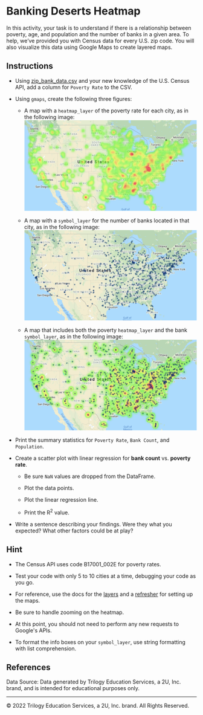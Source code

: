 # Banking Deserts Heatmap

In this activity, your task is to understand if there is a relationship between poverty, age, and population and the number of banks in a given area. To help, we’ve provided you with Census data for every U.S. zip code. You will also visualize this data using Google Maps to create layered maps.

## Instructions

* Using [zip_bank_data.csv](Resources/zip_bank_data.csv) and your new knowledge of the U.S. Census API, add a column for `Poverty Rate` to the CSV.

* Using `gmaps`, create the following three figures:

  * A map with a `heatmap_layer` of the poverty rate for each city, as in the following image:
    ![Heatmap Layer](Images/heatmap.png)

  * A map with a `symbol_layer` for the number of banks located in that city, as in the following image:
    ![Symbol Layer](Images/bank_map.png)

  * A map that includes both the poverty `heatmap_layer` and the bank `symbol_layer`, as in the following image:
    ![Combined Map](Images/final_map.png)

* Print the summary statistics for `Poverty Rate`, `Bank Count`, and `Population`.

* Create a scatter plot with linear regression for **bank count** vs. **poverty rate**.

  * Be sure `NaN` values are dropped from the DataFrame.

  * Plot the data points.

  * Plot the linear regression line.

  * Print the R<sup>2</sup> value.

* Write a sentence describing your findings. Were they what you expected? What other factors could be at play?

## Hint

* The Census API uses code B17001_002E for poverty rates.

* Test your code with only 5 to 10 cities at a time, debugging your code as you go.

* For reference, use the docs for the [layers](http://jupyter-gmaps.readthedocs.io/en/latest/api.html#figures-and-layers) and a [refresher](http://jupyter-gmaps.readthedocs.io/en/latest/tutorial.html) for setting up the maps.

* Be sure to handle zooming on the heatmap.

* At this point, you should not need to perform any new requests to Google's APIs.

* To format the info boxes on your `symbol_layer`, use string formatting with list comprehension.

## References

Data Source: Data generated by Trilogy Education Services, a 2U, Inc. brand, and is intended for educational purposes only. 

---

© 2022 Trilogy Education Services, a 2U, Inc. brand. All Rights Reserved.
